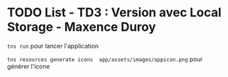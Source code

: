 # TODO List -  TD3 : Version avec Local Storage - Maxence Duroy

`tns run` pour lancer l\'application

`tns resources generate icons  app/assets/images/appicon.png` pour générer l'icone